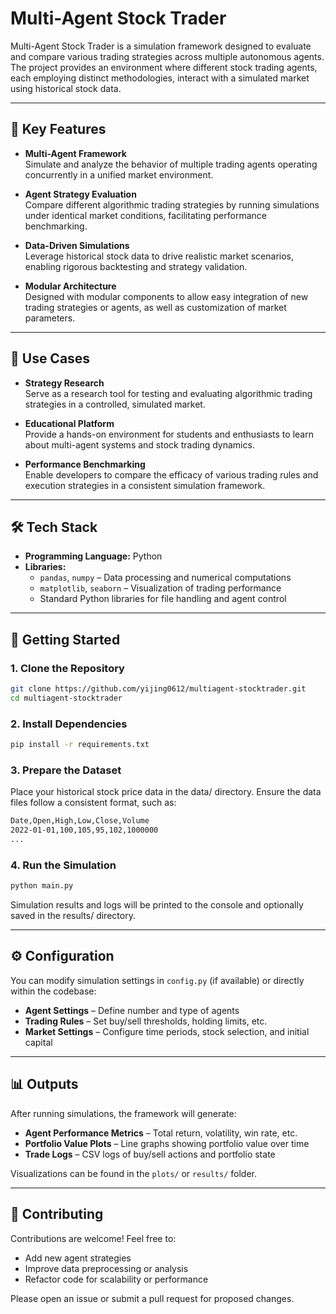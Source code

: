 # Multi-Agent Stock Trader

Multi-Agent Stock Trader is a simulation framework designed to evaluate and compare various trading strategies across multiple autonomous agents. The project provides an environment where different stock trading agents, each employing distinct methodologies, interact with a simulated market using historical stock data.

---

## 🔧 Key Features

- **Multi-Agent Framework**  
  Simulate and analyze the behavior of multiple trading agents operating concurrently in a unified market environment.

- **Agent Strategy Evaluation**  
  Compare different algorithmic trading strategies by running simulations under identical market conditions, facilitating performance benchmarking.

- **Data-Driven Simulations**  
  Leverage historical stock data to drive realistic market scenarios, enabling rigorous backtesting and strategy validation.

- **Modular Architecture**  
  Designed with modular components to allow easy integration of new trading strategies or agents, as well as customization of market parameters.

---

## 📌 Use Cases

- **Strategy Research**  
  Serve as a research tool for testing and evaluating algorithmic trading strategies in a controlled, simulated market.

- **Educational Platform**  
  Provide a hands-on environment for students and enthusiasts to learn about multi-agent systems and stock trading dynamics.

- **Performance Benchmarking**  
  Enable developers to compare the efficacy of various trading rules and execution strategies in a consistent simulation framework.

---

## 🛠 Tech Stack

- **Programming Language:** Python  
- **Libraries:**  
  - `pandas`, `numpy` – Data processing and numerical computations  
  - `matplotlib`, `seaborn` – Visualization of trading performance  
  - Standard Python libraries for file handling and agent control

---

## 🚀 Getting Started

### 1. Clone the Repository

```bash
git clone https://github.com/yijing0612/multiagent-stocktrader.git
cd multiagent-stocktrader
```

### 2. Install Dependencies

```bash
pip install -r requirements.txt
```

### 3. Prepare the Dataset

Place your historical stock price data in the data/ directory.
Ensure the data files follow a consistent format, such as:

```bash
Date,Open,High,Low,Close,Volume
2022-01-01,100,105,95,102,1000000
...
```

### 4. Run the Simulation

```bash
python main.py
```

Simulation results and logs will be printed to the console and optionally saved in the results/ directory.

---

## ⚙️ Configuration

You can modify simulation settings in `config.py` (if available) or directly within the codebase:

- **Agent Settings** – Define number and type of agents  
- **Trading Rules** – Set buy/sell thresholds, holding limits, etc.  
- **Market Settings** – Configure time periods, stock selection, and initial capital

---

## 📊 Outputs

After running simulations, the framework will generate:

- **Agent Performance Metrics** – Total return, volatility, win rate, etc.  
- **Portfolio Value Plots** – Line graphs showing portfolio value over time  
- **Trade Logs** – CSV logs of buy/sell actions and portfolio state  

Visualizations can be found in the `plots/` or `results/` folder.

---

## 🤝 Contributing

Contributions are welcome! Feel free to:

- Add new agent strategies  
- Improve data preprocessing or analysis  
- Refactor code for scalability or performance  

Please open an issue or submit a pull request for proposed changes.
